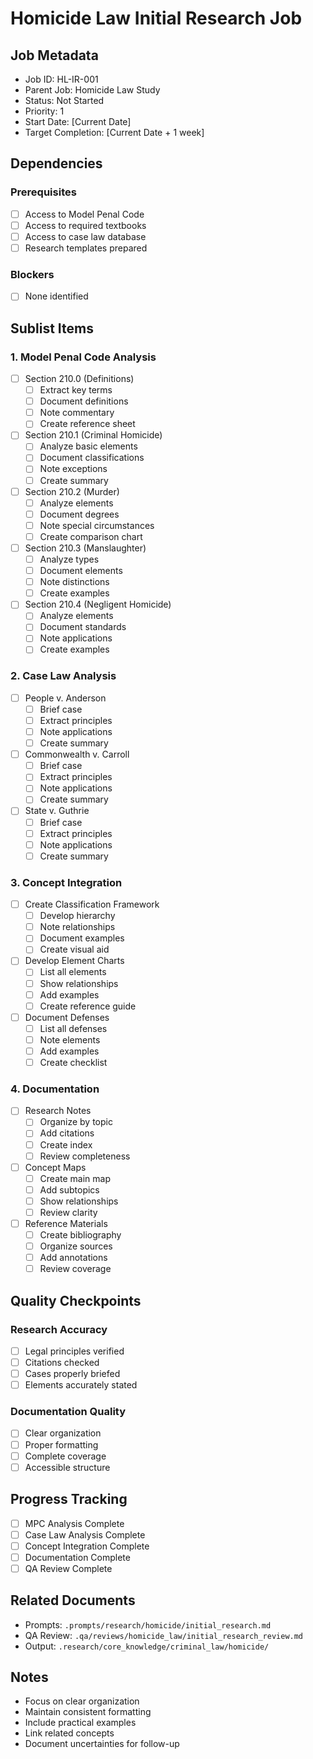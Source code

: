 # Homicide Law Initial Research Job

## Job Metadata
- Job ID: HL-IR-001
- Parent Job: Homicide Law Study
- Status: Not Started
- Priority: 1
- Start Date: [Current Date]
- Target Completion: [Current Date + 1 week]

## Dependencies
### Prerequisites
- [ ] Access to Model Penal Code
- [ ] Access to required textbooks
- [ ] Access to case law database
- [ ] Research templates prepared

### Blockers
- [ ] None identified

## Sublist Items

### 1. Model Penal Code Analysis
- [ ] Section 210.0 (Definitions)
  - [ ] Extract key terms
  - [ ] Document definitions
  - [ ] Note commentary
  - [ ] Create reference sheet

- [ ] Section 210.1 (Criminal Homicide)
  - [ ] Analyze basic elements
  - [ ] Document classifications
  - [ ] Note exceptions
  - [ ] Create summary

- [ ] Section 210.2 (Murder)
  - [ ] Analyze elements
  - [ ] Document degrees
  - [ ] Note special circumstances
  - [ ] Create comparison chart

- [ ] Section 210.3 (Manslaughter)
  - [ ] Analyze types
  - [ ] Document elements
  - [ ] Note distinctions
  - [ ] Create examples

- [ ] Section 210.4 (Negligent Homicide)
  - [ ] Analyze elements
  - [ ] Document standards
  - [ ] Note applications
  - [ ] Create examples

### 2. Case Law Analysis
- [ ] People v. Anderson
  - [ ] Brief case
  - [ ] Extract principles
  - [ ] Note applications
  - [ ] Create summary

- [ ] Commonwealth v. Carroll
  - [ ] Brief case
  - [ ] Extract principles
  - [ ] Note applications
  - [ ] Create summary

- [ ] State v. Guthrie
  - [ ] Brief case
  - [ ] Extract principles
  - [ ] Note applications
  - [ ] Create summary

### 3. Concept Integration
- [ ] Create Classification Framework
  - [ ] Develop hierarchy
  - [ ] Note relationships
  - [ ] Document examples
  - [ ] Create visual aid

- [ ] Develop Element Charts
  - [ ] List all elements
  - [ ] Show relationships
  - [ ] Add examples
  - [ ] Create reference guide

- [ ] Document Defenses
  - [ ] List all defenses
  - [ ] Note elements
  - [ ] Add examples
  - [ ] Create checklist

### 4. Documentation
- [ ] Research Notes
  - [ ] Organize by topic
  - [ ] Add citations
  - [ ] Create index
  - [ ] Review completeness

- [ ] Concept Maps
  - [ ] Create main map
  - [ ] Add subtopics
  - [ ] Show relationships
  - [ ] Review clarity

- [ ] Reference Materials
  - [ ] Create bibliography
  - [ ] Organize sources
  - [ ] Add annotations
  - [ ] Review coverage

## Quality Checkpoints
### Research Accuracy
- [ ] Legal principles verified
- [ ] Citations checked
- [ ] Cases properly briefed
- [ ] Elements accurately stated

### Documentation Quality
- [ ] Clear organization
- [ ] Proper formatting
- [ ] Complete coverage
- [ ] Accessible structure

## Progress Tracking
- [ ] MPC Analysis Complete
- [ ] Case Law Analysis Complete
- [ ] Concept Integration Complete
- [ ] Documentation Complete
- [ ] QA Review Complete

## Related Documents
- Prompts: `.prompts/research/homicide/initial_research.md`
- QA Review: `.qa/reviews/homicide_law/initial_research_review.md`
- Output: `.research/core_knowledge/criminal_law/homicide/`

## Notes
- Focus on clear organization
- Maintain consistent formatting
- Include practical examples
- Link related concepts
- Document uncertainties for follow-up 